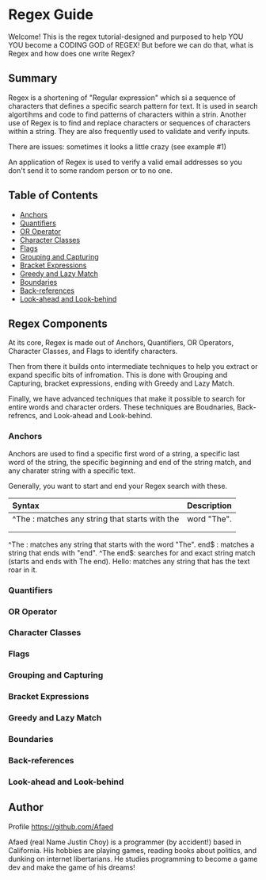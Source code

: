 # Regex Guide

Welcome! This is the regex tutorial-designed and purposed to help YOU YOU become a CODING GOD of REGEX! But before we can do that, what is Regex and how does one write Regex?

## Summary

Regex is a shortening of "Regular expression" which si a sequence of characters that defines a specific search pattern for text. It is used in search algortihms and code to find patterns of characters within a strin. Another use of Regex is to find and replace characters or sequences of characters within a string. They are also frequently used to validate and verify inputs.

There are issues: sometimes it looks a little crazy (see example #1)

An application of Regex is used to verify a valid email addresses so you don't send it to some random person or to no one.

## Table of Contents

- [Anchors](#anchors)
- [Quantifiers](#quantifiers)
- [OR Operator](#or-operator)
- [Character Classes](#character-classes)
- [Flags](#flags)
- [Grouping and Capturing](#grouping-and-capturing)
- [Bracket Expressions](#bracket-expressions)
- [Greedy and Lazy Match](#greedy-and-lazy-match)
- [Boundaries](#boundaries)
- [Back-references](#back-references)
- [Look-ahead and Look-behind](#look-ahead-and-look-behind)

## Regex Components
At its core, Regex is made out of Anchors, Quantifiers, OR Operators, Character Classes, and Flags to identify characters. 

Then from there it builds onto intermediate techniques to help you extract or expand specific bits of infromation. This is done with Grouping and Capturing, bracket expressions, ending with Greedy and Lazy Match. 

Finally, we have advanced techniques that make it possible to search for entire words and character orders. These techniques are Boudnaries, Back-refrencs, and Look-ahead and Look-behind.

### Anchors
Anchors are used to find a specific first word of a string, a specific last word of the string, the specific beginning and end of the string match, and any charater string with a specific text.

Generally, you want to start and end your 
Regex search with these.

|Syntax   | Description|
|:---          |:--: |
| ^The : matches any string that starts with the |word "The".  |    |
|   |           |   |
|   |   |   |
^The : matches any string that starts with the word "The".
end$ : matches a string that ends with "end".
^The end$: searches for and exact string match (starts and ends with The end).
Hello: matches any string that has the text roar in it.

### Quantifiers


### OR Operator

### Character Classes

### Flags

### Grouping and Capturing

### Bracket Expressions

### Greedy and Lazy Match

### Boundaries

### Back-references

### Look-ahead and Look-behind

## Author
Profile https://github.com/Afaed

Afaed (real Name Justin Choy) is a programmer (by accident!) based in California. His hobbies are playing games, reading books about politics, and dunking on internet libertarians. He studies programming to become a game dev and make the game of his dreams!
